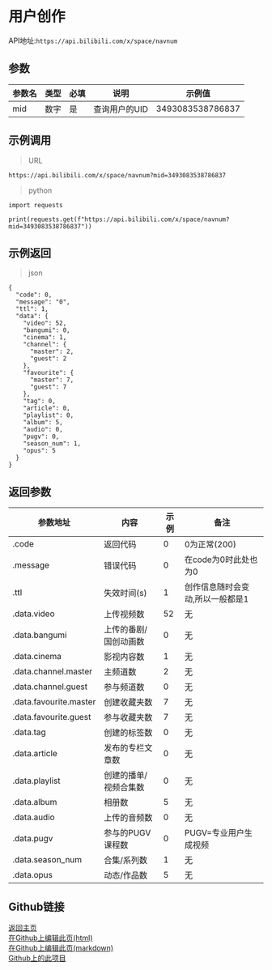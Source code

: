 # 用户创作
API地址:`https://api.bilibili.com/x/space/navnum`

## 参数
|参数名|	类型	|必填|	说明|	示例值|
|---|---|---|---|---|
|mid	|数字|	是|	查询用户的UID|	3493083538786837|

## 示例调用
>URL


```
https://api.bilibili.com/x/space/navnum?mid=3493083538786837
```


>python


```
import requests

print(requests.get(f"https://api.bilibili.com/x/space/navnum?mid=3493083538786837"))
```


## 示例返回
>json


```
{
  "code": 0,
  "message": "0",
  "ttl": 1,
  "data": {
    "video": 52,
    "bangumi": 0,
    "cinema": 1,
    "channel": {
      "master": 2,
      "guest": 2
    },
    "favourite": {
      "master": 7,
      "guest": 7
    },
    "tag": 0,
    "article": 0,
    "playlist": 0,
    "album": 5,
    "audio": 0,
    "pugv": 0,
    "season_num": 1,
    "opus": 5
  }
}
```


## 返回参数
| 参数地址  |  内容 |  示例 |  备注 |  
| ------------ | ---------------- | ------------ | ------------ |   
| .code  | 返回代码  | 0  |  0为正常(200) |  
|  .message | 错误代码  | 0  | 在code为0时此处也为0  |  
|  .ttl |  失效时间(s) | 1  | 创作信息随时会变动,所以一般都是1  |  
| .data.video | 上传视频数 | 52 | 无 |
| .data.bangumi | 上传的番剧/国创动画数 | 0 | 无 |
| .data.cinema | 影视内容数 | 1 | 无 |
| .data.channel.master | 主频道数 | 2 | 无 |
| .data.channel.guest | 参与频道数 | 0 | 无 |
| .data.favourite.master | 创建收藏夹数 | 7 | 无 |
| .data.favourite.guest | 参与收藏夹数 | 7 | 无 |
| .data.tag | 创建的标签数 | 0 | 无 |
| .data.article | 发布的专栏文章数 | 0 | 无 |
| .data.playlist | 创建的播单/视频合集数 | 0 | 无 |
| .data.album | 相册数 | 5 | 无 |
| .data.audio | 上传的音频数 | 0 | 无 |
| .data.pugv | 参与的PUGV课程数 | 0 | PUGV=专业用户生成视频 |
| .data.season_num | 合集/系列数 | 1 | 无 |
| .data.opus | 动态/作品数 | 5 | 无 |

## Github链接
[返回主页](https://qiufengcute.github.io/unofficial-bilibili-apis-docs/)  
[在Github上编辑此页(html)](https://github.com/qiufengcute/unofficial-bilibili-apis-docs/edit/main/docs/html/user_authoring.html)  
[在Github上编辑此页(markdown)](https://github.com/qiufengcute/unofficial-bilibili-apis-docs/edit/main/docs/markdown/user_authoring.md)  
[Github上的此项目](https://github.com/qiufengcute/unofficial-bilibili-apis-docs/)
